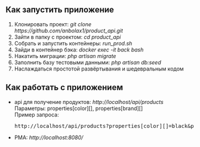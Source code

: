 <h2>Как запустить приложение</h2>
<ol>
    <li>Клонировать проект: <span style="font-style: italic">git clone https://github.com/anbolax1/product_api.git</span></li>
    <li>Зайти в папку с проектом: <span style="font-style: italic">cd product_api</span></li>
    <li>Cобрать и запустить контейнеры: <span style="font-style: italic">run_prod.sh</span></li>
    <li>Зайди в контейнер бэка: <span style="font-style: italic">docker exec -it back bash</span></li>
    <li>Накатить миграции: <span style="font-style: italic">php artisan migrate</span></li>
    <li>Заполнить базу тестовыми данными: <span style="font-style: italic">php artisan db:seed</span></li>
    <li>Наслаждаться простотой развёртывания и шедевральным кодом</li>
</ol>

<h2>Как работать с приложением</h2>
<ul>
    <li>api для получение продуктов: <span style="font-style: italic">http://localhost/api/products</span></li>
Параметры: properties[color][], properties[brand][] <br>
Пример запроса: <pre >http://localhost/api/products?properties[color][]=black&properties[brand][]=Brand 1&properties[color][]=red</pre>
    <li>PMA: <span style="font-style: italic">http://localhost:8080/</span></li>
</ul>
